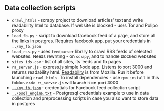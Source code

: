 ## Data collection scripts

* `crawl_htmls` - scrapy project to download articles' text and write readability html to database. If website is blocked - uses Tor and Polipo proxy
* `load_fb.py` - script to download facebook feed of a page, and store all the links in postgres. Requires facebook app, put your credentials in `../my_fb.json`
* `load_rss.py` - uses `feedparser` library to crawl RSS feeds of selected websites. Needs rewriting - on `scrapy`, and to handle blocked websites
* `sites_ids.csv` - list of all sites, its feeds and fb pages
* `ra_server.js` - express.js simple Node app. Listens to port 3000 and returns readability html. [Readability](https://github.com/mozilla/readability) is from Mozilla. Run it before launching `crawl_htmls`. To install dependencies - use `npm install` in this folder. `node ra_server.js` will launch it on port 3000
* [`../my_fb.json`](../my_fb.json) - credentials for Facebook feed collection script
* [`../psql_engine.txt`](../psql_engine.txt) - Postgresql credentials example to use in data collection and preprocessing scripts in case you also want to store data in postgres
